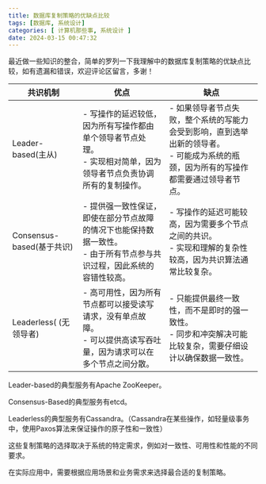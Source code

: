```yaml
---
title: 数据库复制策略的优缺点比较
tags: [数据库, 系统设计]
categories: [ 计算机那些事, 系统设计 ]
date: 2024-03-15 00:47:32
---
```


最近做一些知识的整合，简单的罗列一下我理解中的数据库复制策略的优缺点比较，如有遗漏和错误，欢迎评论区留言，多谢！

<!-- more -->


| 共识机制         | 优点                                                         | 缺点                                                         |
|----------------|------------------------------------------------------------|------------------------------------------------------------|
| Leader-based(主从)   | - 写操作的延迟较低，因为所有写操作都由单个领导者节点处理。 <br> - 实现相对简单，因为领导者节点负责协调所有的复制操作。 | - 如果领导者节点失败，整个系统的写能力会受到影响，直到选举出新的领导者。 <br> - 可能成为系统的瓶颈，因为所有的写操作都需要通过领导者节点。 |
| Consensus-based(基于共识) | - 提供强一致性保证，即使在部分节点故障的情况下也能保持数据一致性。 <br> - 由于所有节点参与共识过程，因此系统的容错性较高。 | - 写操作的延迟可能较高，因为需要多个节点之间的共识。 <br> - 实现和理解的复杂性较高，因为共识算法通常比较复杂。 |
| Leaderless( (无领导者)     | - 高可用性，因为所有节点都可以接受读写请求，没有单点故障。 <br> - 可以提供高读写吞吐量，因为请求可以在多个节点之间分散。 | - 只能提供最终一致性，而不是即时的强一致性。 <br> - 同步和冲突解决可能比较复杂，需要仔细设计以确保数据一致性。 |


Leader-based的典型服务有Apache ZooKeeper。

Consensus-Based的典型服务有etcd。

Leaderless的典型服务有Cassandra。（Cassandra在某些操作，如轻量级事务中，使用Paxos算法来保证操作的原子性和一致性）

这些复制策略的选择取决于系统的特定需求，例如对一致性、可用性和性能的不同要求。

在实际应用中，需要根据应用场景和业务需求来选择最合适的复制策略。